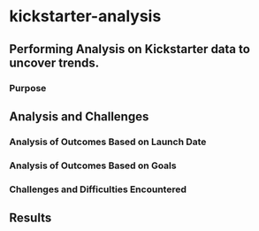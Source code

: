 # kickstarter-analysis
## Performing Analysis on Kickstarter data to uncover trends.
### Purpose
## Analysis and Challenges
### Analysis of Outcomes Based on Launch Date
### Analysis of Outcomes Based on Goals
### Challenges and Difficulties Encountered
## Results
